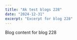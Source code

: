 ```yaml
---
title: "Ak test blogs 228"
date: "2024-12-31"
excerpt: "Excerpt for blog 228"
---
```


Blog content for blog 228